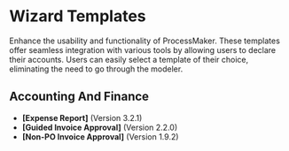 # Wizard Templates
Enhance the usability and functionality of ProcessMaker. These templates offer seamless integration with various tools by allowing users to declare their accounts. Users can easily select a template of their choice, eliminating the need to go through the modeler.
## Accounting And Finance
- **[Expense Report]** (Version 3.2.1)
- **[Guided Invoice Approval]** (Version 2.2.0)
- **[Non-PO Invoice Approval]** (Version 1.9.2)
